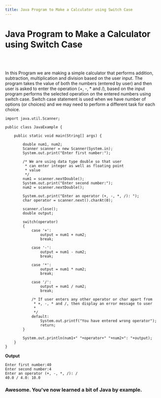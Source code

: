 ```yaml
---
title: Java Program to Make a Calculator using Switch Case
---
```


# Java Program to Make a Calculator using Switch Case
<br><br>

In this Program we are making a simple calculator that performs addition, subtraction, multiplication and division based on the user input. The program takes the value of both the numbers (entered by user) and then user is asked to enter the operation (+, -, * and /), based on the input program performs the selected operation on the entered numbers using switch case. Switch case statement is used when we have number of options (or choices) and we may need to perform a different task for each choice.

```
import java.util.Scanner;

public class JavaExample {

    public static void main(String[] args) {

    	double num1, num2;
        Scanner scanner = new Scanner(System.in);
        System.out.print("Enter first number:");

        /* We are using data type double so that user
         * can enter integer as well as floating point
         * value
         */
        num1 = scanner.nextDouble();
        System.out.print("Enter second number:");
        num2 = scanner.nextDouble();

        System.out.print("Enter an operator (+, -, *, /): ");
        char operator = scanner.next().charAt(0);

        scanner.close();
        double output;

        switch(operator)
        {
            case '+':
            	output = num1 + num2;
                break;

            case '-':
            	output = num1 - num2;
                break;

            case '*':
            	output = num1 * num2;
                break;

            case '/':
            	output = num1 / num2;
                break;

            /* If user enters any other operator or char apart from
             * +, -, * and /, then display an error message to user
             * 
             */
            default:
                System.out.printf("You have entered wrong operator");
                return;
        }

        System.out.println(num1+" "+operator+" "+num2+": "+output);
    }
}
```

**Output**

```
Enter first number:40
Enter second number:4
Enter an operator (+, -, *, /): /
40.0 / 4.0: 10.0
```

### Awesome. You've now learned a bit of Java by example. 


